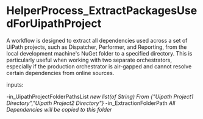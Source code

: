 # HelperProcess_ExtractPackagesUsedForUipathProject

A workflow is designed to extract all dependencies used across a set of UiPath projects, such as Dispatcher, Performer, and Reporting, from the local development machine's NuGet folder to a specified directory. 
This is particularly useful when working with two separate orchestrators, especially if the production orchestrator is air-gapped and cannot resolve certain dependencies from online sources.

inputs:  

-in_UipathProjectFolderPathsList *new list(of String) From {"Uipath Project1 Directory","Uipath Project2 Directory"}*
-in_ExtractionFolderPath *All Dependencies will be copied to this folder*
